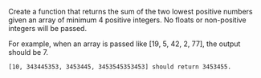 Create a function that returns the sum of the two lowest positive numbers given an array of minimum 4 positive integers. No floats or non-positive integers will be passed.

For example, when an array is passed like [19, 5, 42, 2, 77], the output should be 7.

```
[10, 343445353, 3453445, 3453545353453] should return 3453455.
````
